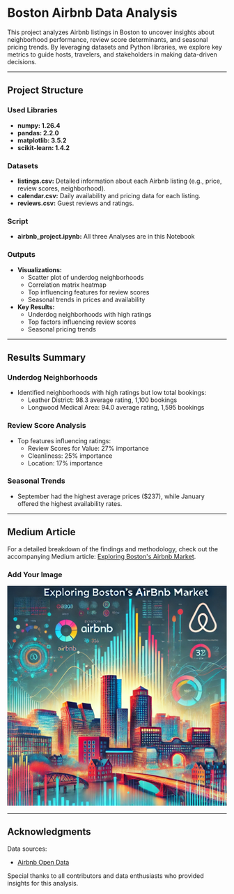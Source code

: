 # Boston Airbnb Data Analysis

This project analyzes Airbnb listings in Boston to uncover insights about neighborhood performance, review score determinants, and seasonal pricing trends. By leveraging datasets and Python libraries, we explore key metrics to guide hosts, travelers, and stakeholders in making data-driven decisions.

---

## Project Structure

### Used Libraries
- **numpy: 1.26.4** 
- **pandas: 2.2.0**
- **matplotlib: 3.5.2**
- **scikit-learn: 1.4.2**

### Datasets
- **listings.csv:** Detailed information about each Airbnb listing (e.g., price, review scores, neighborhood).
- **calendar.csv:** Daily availability and pricing data for each listing.
- **reviews.csv:** Guest reviews and ratings.

### Script
- **airbnb_project.ipynb:** All three Analyses are in this Notebook

### Outputs
- **Visualizations:**
  - Scatter plot of underdog neighborhoods
  - Correlation matrix heatmap
  - Top influencing features for review scores
  - Seasonal trends in prices and availability
- **Key Results:**
  - Underdog neighborhoods with high ratings
  - Top factors influencing review scores
  - Seasonal pricing trends


---

## Results Summary

### Underdog Neighborhoods
- Identified neighborhoods with high ratings but low total bookings:
  - Leather District: 98.3 average rating, 1,100 bookings
  - Longwood Medical Area: 94.0 average rating, 1,595 bookings

### Review Score Analysis
- Top features influencing ratings:
  - Review Scores for Value: 27% importance
  - Cleanliness: 25% importance
  - Location: 17% importance

### Seasonal Trends
- September had the highest average prices ($237), while January offered the highest availability rates.

---

## Medium Article
For a detailed breakdown of the findings and methodology, check out the accompanying Medium article: [Exploring Boston's Airbnb Market](https://medium.com/@geropocha_20100/exploring-bostons-airbnb-market-a-data-driven-analysis-b34405ba3472).

### Add Your Image
![Placeholder for Medium Article Image](cover.webp)

---


## Acknowledgments

Data sources:
- [Airbnb Open Data](https://www.kaggle.com/airbnb/boston)

Special thanks to all contributors and data enthusiasts who provided insights for this analysis.
